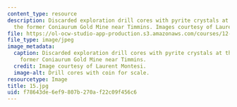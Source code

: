 ```yaml
---
content_type: resource
description: Discarded exploration drill cores with pyrite crystals at the site of
  the former Coniaurum Gold Mine near Timmins. Images courtesy of Laurent Montesi.
file: https://ol-ocw-studio-app-production.s3.amazonaws.com/courses/12-753-geodynamics-seminar-spring-2005/f78643de6ef9807b270af22c09f456c6_15.jpg
file_type: image/jpeg
image_metadata:
  caption: Discarded exploration drill cores with pyrite crystals at the site of the
    former Coniaurum Gold Mine near Timmins.
  credit: Image courtesy of Laurent Montesi.
  image-alt: Drill cores with coin for scale.
resourcetype: Image
title: 15.jpg
uid: f78643de-6ef9-807b-270a-f22c09f456c6
---
```

